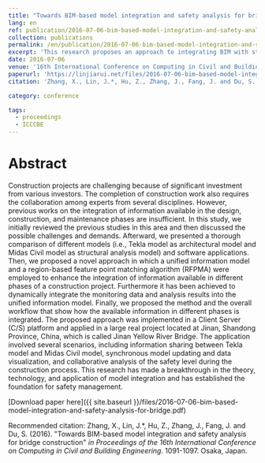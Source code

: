 ```yaml
---
title: "Towards BIM-based model integration and safety analysis for bridge construction"
lang: en
ref: publication/2016-07-06-bim-based-model-integration-and-safety-analysis-for-bridge
collection: publications
permalink: /en/publication/2016-07-06-bim-based-model-integration-and-safety-analysis-for-bridge
excerpt: 'This research proposes an approach to integrating BIM with structural model for safety analysis during bridge constructiion.'
date: 2016-07-06
venue: '16th International Conference on Computing in Civil and Building Engineering'
paperurl: 'https://linjiarui.net/files/2016-07-06-bim-based-model-integration-and-safety-analysis-for-bridge.pdf'
citation: 'Zhang, X., Lin, J.*, Hu, Z., Zhang, J., Fang, J. and Du, S. (2016). &quot;Towards BIM-based model integration and safety analysis for bridge construction&quot; <i>in Proceedings of the 16th International Conference on Computing in Civil and Building Engineering</i>. 1091-1097. Osaka, Japan.'

category: conference

tags: 
  - proceedings
  - ICCCBE
---
```



Abstract
====

Construction projects are challenging because of significant investment from various investors. The completion of construction work also requires the collaboration among experts from several disciplines. However, previous works on the integration of information available in the design, construction, and maintenance phases are insufficient. In this study, we initially reviewed the previous studies in this area and then discussed the possible challenges and demands. Afterward, we presented a thorough comparison of different models (i.e., Tekla model as architectural model and Midas Civil model as structural analysis model) and software applications. Then, we proposed a novel approach in which a unified information model and a region-based feature point matching algorithm (RFPMA) were employed to enhance the integration of information available in different phases of a construction project. Furthermore it has been achieved to dynamically integrate the monitoring data and analysis results into the unified information model. Finally, we proposed the method and the overall workflow that show how the available information in different phases is integrated. The proposed approach was implemented in a Client Server (C/S) platform and applied in a large real project located at Jinan, Shandong Province, China, which is called Jinan Yellow River Bridge. The application involved several scenarios, including information sharing between Tekla model and Midas Civil model, synchronous model updating and data visualization, and collaborative analysis of the safety level during the construction process. This research has made a breakthrough in the theory, technology, and application of model integration and has established the foundation for safety management.

[Download paper here]({{ site.baseurl }}/files/2016-07-06-bim-based-model-integration-and-safety-analysis-for-bridge.pdf)

Recommended citation: Zhang, X., Lin, J.*, Hu, Z., Zhang, J., Fang, J. and Du, S. (2016). &quot;Towards BIM-based model integration and safety analysis for bridge construction&quot; <i>in Proceedings of the 16th International Conference on Computing in Civil and Building Engineering</i>. 1091-1097. Osaka, Japan.